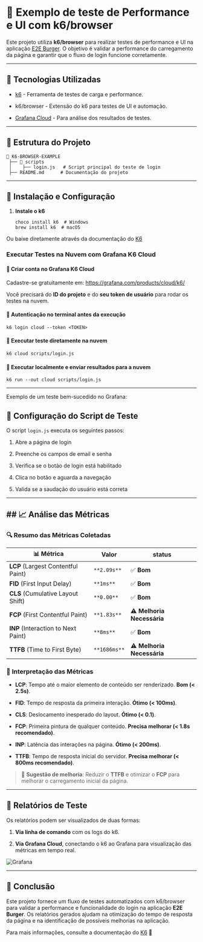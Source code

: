 # 📌 Exemplo de teste de Performance e UI com k6/browser

Este projeto utiliza **k6/browser** para realizar testes de performance e UI na aplicação [E2E Burger](https://e2eburguer.netlify.app). O objetivo é validar a performance do carregamento da página e garantir que o fluxo de login funcione corretamente.

----------

## 🚀 Tecnologias Utilizadas

-   [k6](https://k6.io/) - Ferramenta de testes de carga e performance.
    
-   k6/browser - Extensão do k6 para testes de UI e automação.
    
-   [Grafana Cloud](https://grafana.com/) - Para análise dos resultados de testes.
    

----------

## 📂 Estrutura do Projeto

```
📁 K6-BROWSER-EXAMPLE
 ├── 📂 scripts
 │    ├── login.js   # Script principal do teste de login
 ├── README.md      # Documentação do projeto
```

----------

## 🔧 Instalação e Configuração

1.  **Instale o k6**
    
    ```
    choco install k6  # Windows
    brew install k6  # macOS
    ```
Ou baixe diretamente através da documentação do [K6](https://grafana.com/docs/k6/latest/)
    
###  **Executar Testes na Nuvem com Grafana K6 Cloud**

#### 🔹 Criar conta no **Grafana K6 Cloud**

Cadastre-se gratuitamente em: https://grafana.com/products/cloud/k6/

Você precisará do **ID do projeto** e do **seu token de usuário** para rodar os testes na nuvem.

  #### 🔹 **Autenticação no terminal antes da execução**

```
k6 login cloud --token <TOKEN>
```

#### 🔹 **Executar teste diretamente na nuvem**

```
k6 cloud scripts/login.js
```

#### 🔹 **Executar localmente e enviar resultados para a nuvem**

```
k6 run --out cloud scripts/login.js
```


----------

 Exemplo de um teste bem-sucedido no Grafana:

## 📌 Configuração do Script de Teste

O script `login.js` executa os seguintes passos:

1.  Abre a página de login
    
2.  Preenche os campos de email e senha
    
3.  Verifica se o botão de login está habilitado
    
4.  Clica no botão e aguarda a navegação
    
5.  Valida se a saudação do usuário está correta
    

----------


## ## 📈 **Análise das Métricas**

### 🔍 **Resumo das Métricas Coletadas**


|    📊 Métrica            |Valor                      |status                        |
|----------------|-------------------------------|-----------------------------|
|**LCP** (Largest Contentful Paint)|`**2.09s**`         |✅ **Bom**            |
|**FID** (First Input Delay)       |`**1ms**`         |✅ **Bom**            |
|**CLS** (Cumulative Layout Shift)     |`**0.00**`   |✅ **Bom**            |
|**FCP** (First Contentful Paint)     |`**1.83s**`   |⚠️ **Melhoria Necessária**  |
|**INP** (Interaction to Next Paint)    |`**8ms**`    |✅ **Bom**            |
|**TTFB** (Time to First Byte)       |`**1686ms**`|⚠️ **Melhoria Necessária**|


### 📌 **Interpretação das Métricas**


-   **LCP**: Tempo até o maior elemento de conteúdo ser renderizado. **Bom (< 2.5s)**.
    
-   **FID**: Tempo de resposta da primeira interação. **Ótimo (< 100ms)**.
    
-   **CLS**: Deslocamento inesperado do layout. **Ótimo (< 0.1)**.
    
-   **FCP**: Primeira pintura de qualquer conteúdo. **Precisa melhorar (< 1.8s recomendado)**.
    
-   **INP**: Latência das interações na página. **Ótimo (< 200ms)**.
    
-   **TTFB**: Tempo de resposta inicial do servidor. **Precisa melhorar (< 800ms recomendado)**.
    

> 🚀 **Sugestão de melhoria**: Reduzir o **TTFB** e otimizar o **FCP** para melhorar o carregamento inicial da página.

----------

## 📌 Relatórios de Teste

Os relatórios podem ser visualizados de duas formas:

1.  **Via linha de comando** com os logs do k6.
    
2.  **Via Grafana Cloud**, conectando o k6 ao Grafana para visualização das métricas em tempo real.
    
  ![Grafana](https://github.com/user-attachments/assets/9a17839f-9ed1-4ccb-a21a-d2c1ee9ba9d9)

----------

## 📌 Conclusão

Este projeto fornece um fluxo de testes automatizados com k6/browser para validar a performance e funcionalidade do login na aplicação **E2E Burger**. Os relatórios gerados ajudam na otimização do tempo de resposta da página e na identificação de possíveis melhorias na aplicação.

Para mais informações, consulte a documentação do [K6](https://grafana.com/docs/k6/latest/using-k6-browser/) 🚀
